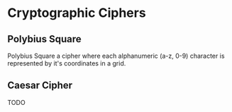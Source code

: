 # Cryptographic Ciphers

## Polybius Square

Polybius Square a cipher where each alphanumeric (a-z, 0-9) character is represented by it's coordinates in a grid.

## Caesar Cipher

TODO
